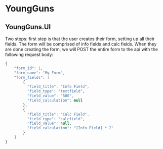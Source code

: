 # YoungGuns

## YoungGuns.UI
Two steps: first step is that the user creates their form, setting up all their fields. The form will be comprised of info fields and calc fields. When they are done creating the form, we will POST the entire form to the api with the following request body:

```js
{
    "form_id": 1,
    "form_name": "My Form",
    "form_fields": [
        {
          "field_title": "Info Field",
          "field_type": "textfield",
          "field_value": "500",
          "field_calculation": null
        },
        {
          "field_title": "Calc Field",
          "field_type": "calcfield",
          "field_value": null,
          "field_calculation": "[Info Field] * 2"
        }
    ]
}
```
